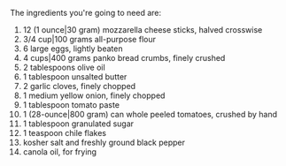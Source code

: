 The ingredients you're going to need are:

1)    12 (1 ounce|30 gram) mozzarella cheese sticks, halved crosswise
2)    3/4 cup|100 grams all-purpose flour
3)    6 large eggs, lightly beaten
4)    4 cups|400 grams panko bread crumbs, finely crushed
5)    2 tablespoons olive oil
6)    1 tablespoon unsalted butter
7)    2 garlic cloves, finely chopped
8)    1 medium yellow onion, finely chopped
9)    1 tablespoon tomato paste
10)    1 (28-ounce|800 gram) can whole peeled tomatoes, crushed by hand
11)    1 tablespoon granulated sugar
12)    1 teaspoon chile flakes
13)    kosher salt and freshly ground black pepper
14)    canola oil, for frying